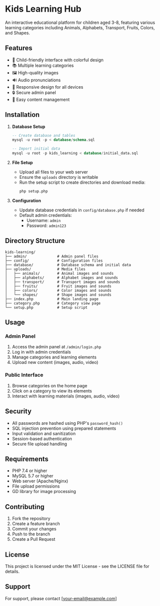 # Kids Learning Hub

An interactive educational platform for children aged 3-8, featuring various learning categories including Animals, Alphabets, Transport, Fruits, Colors, and Shapes.

## Features

- 🎨 Child-friendly interface with colorful design
- 📚 Multiple learning categories
- 🖼️ High-quality images
- 🔊 Audio pronunciations
- 📱 Responsive design for all devices
- 🔒 Secure admin panel
- 📝 Easy content management

## Installation

1. **Database Setup**
   ```sql
   -- Create database and tables
   mysql -u root -p < database/schema.sql
   
   -- Import initial data
   mysql -u root -p kids_learning < database/initial_data.sql
   ```

2. **File Setup**
   - Upload all files to your web server
   - Ensure the `uploads` directory is writable
   - Run the setup script to create directories and download media:
     ```bash
     php setup.php
     ```

3. **Configuration**
   - Update database credentials in `config/database.php` if needed
   - Default admin credentials:
     - Username: `admin`
     - Password: `admin123`

## Directory Structure

```
kids-learning/
├── admin/              # Admin panel files
├── config/             # Configuration files
├── database/           # Database schema and initial data
├── uploads/            # Media files
│   ├── animals/        # Animal images and sounds
│   ├── alphabets/      # Alphabet images and sounds
│   ├── transport/      # Transport images and sounds
│   ├── fruits/         # Fruit images and sounds
│   ├── colors/         # Color images and sounds
│   └── shapes/         # Shape images and sounds
├── index.php           # Main landing page
├── category.php        # Category view page
└── setup.php           # Setup script
```

## Usage

### Admin Panel
1. Access the admin panel at `/admin/login.php`
2. Log in with admin credentials
3. Manage categories and learning elements
4. Upload new content (images, audio, video)

### Public Interface
1. Browse categories on the home page
2. Click on a category to view its elements
3. Interact with learning materials (images, audio, video)

## Security

- All passwords are hashed using PHP's `password_hash()`
- SQL injection prevention using prepared statements
- Input validation and sanitization
- Session-based authentication
- Secure file upload handling

## Requirements

- PHP 7.4 or higher
- MySQL 5.7 or higher
- Web server (Apache/Nginx)
- File upload permissions
- GD library for image processing

## Contributing

1. Fork the repository
2. Create a feature branch
3. Commit your changes
4. Push to the branch
5. Create a Pull Request

## License

This project is licensed under the MIT License - see the LICENSE file for details.

## Support

For support, please contact [your-email@example.com] 